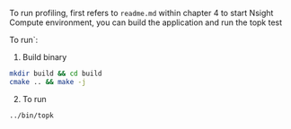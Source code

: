 To run profiling, first refers to `readme.md` within chapter 4 to start Nsight Compute environment, you can build the application and run the topk test

To run`:

1. Build binary

```bash
mkdir build && cd build
cmake .. && make -j
```

2. To run

```bash
../bin/topk
```
